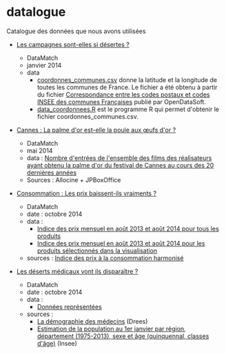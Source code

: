 datalogue
=========

Catalogue des données que nous avons utilisées

* [Les campagnes sont-elles si désertes ?](http://www.parismatch.com/Actu/Societe/Datamatch-Les-campagnes-sont-elles-si-desertes-545849)
	* DataMatch
	* janvier 2014 	
	* data
		* [coordonnes_communes.csv](communes/coordonnes_communes.csv) donne la latitude et la longitude de toutes les communes de France. Le fichier a été obtenu à partir du fichier [ Correspondance entre les codes postaux et codes INSEE des communes Françaises](https://www.data.gouv.fr/fr/dataset/correspondance-entre-les-codes-postaux-et-codes-insee-des-communes-francaises) publié par OpenDataSoft.
		* [data_coordonnees.R](communes/data_coordonnees.R) est le programme R qui permet d'obtenir le fichier coordonnes_communes.csv.

* [Cannes : La palme d'or est-elle la poule aux œufs d'or ?](http://www.parismatch.com/Actu/Economie/Datamatch-Cannes-La-palme-d-or-est-elle-la-poule-aux-oeufs-d-or-564797)
	* DataMatch
	* mai 2014
	* data : [Nombre d'entrées de l'ensemble des films des réalisateurs ayant obtenu la palme d'or du festival de Cannes au cours des 20 dernières années](cannes/filmographies.csv)
	* Sources : Allocine + JPBoxOffice

* [Consommation : Les prix baissent-ils vraiments ?](http://www.parismatch.com/Actu/Economie/Inflation-deflation-les-prix-baissent-ils-vraiment-604292)
	* DataMatch 	
	* date : octobre 2014
	* data : 
		* [Indice des prix mensuel en août 2013 et août 2014 pour tous les produits](deflation/alldata.csv) 
		* [Indice des prix mensuel en août 2013 et août 2014 pour les produits sélectionnés dans la visualisation](deflation/data.csv)
	* sources : [Indice des prix à la consommation harmonisé](http://www.bdm.insee.fr/bdm2/choixCriteres.action?codeGroupe=158)
		
			
* [Les déserts médicaux vont ils disparaître ?](http://www.parismatch.com/Actu/Societe/DataMatch-Les-deserts-medicaux-vont-ils-disparaitre-644798)
	* DataMatch
	* date : octobre 2014
	* data : 
		* [Données représentées](desertsmedicaux/data.csv)
	* sources : 
		* [La démographie des médecins](https://www.data.gouv.fr/fr/datasets/la-demographie-des-medecins-rpps/) (Drees)
		* [Estimation de la population au 1er janvier par région, département (1975-2013), sexe et âge (quinquennal, classes d'âge)](http://www.insee.fr/fr/themes/detail.asp?ref_id=estim-pop&reg_id=99) (Insee)
	
